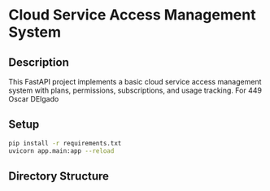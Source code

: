 # Cloud Service Access Management System

## Description
This FastAPI project implements a basic cloud service access management system with plans, permissions, subscriptions, and usage tracking. For 449 Oscar DElgado

## Setup

```bash
pip install -r requirements.txt
uvicorn app.main:app --reload
```

## Directory Structure

